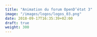 ```yaml
---
title: "Animation du forum OpenD’état 3"
image: "/images/logos/logos_03.png"
date: 2018-09-17T16:35:39+02:00
draft: true
weight: 300
---
```


